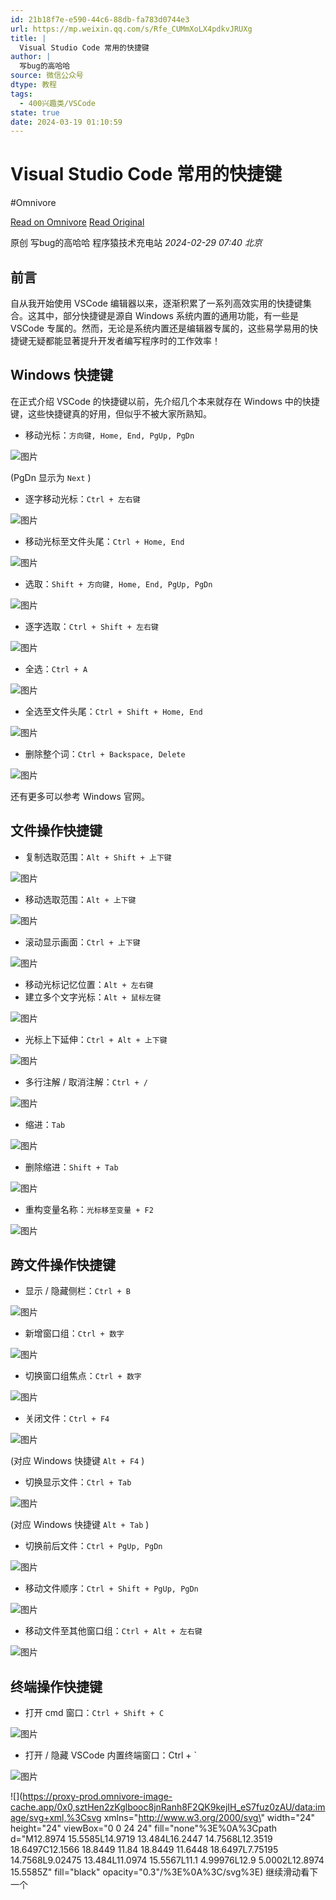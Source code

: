 ```yaml
---
id: 21b18f7e-e590-44c6-88db-fa783d0744e3
url: https://mp.weixin.qq.com/s/Rfe_CUMmXoLX4pdkvJRUXg
title: |
  Visual Studio Code 常用的快捷键
author: |
  写bug的高哈哈
source: 微信公众号
dtype: 教程
tags:
  - 400兴趣类/VSCode
state: true
date: 2024-03-19 01:10:59
---
```



# Visual Studio Code 常用的快捷键
#Omnivore

[Read on Omnivore](https://omnivore.app/me/https-mp-weixin-qq-com-s-rfe-cu-mm-xo-lx-4-pdkv-jru-xg-18e528b6ee0)
[Read Original](https://mp.weixin.qq.com/s/Rfe_CUMmXoLX4pdkvJRUXg)

原创  写bug的高哈哈  程序猿技术充电站 _2024-02-29 07:40_ _北京_ 

## 前言 

自从我开始使用 VSCode 编辑器以来，逐渐积累了一系列高效实用的快捷键集合。这其中，部分快捷键是源自 Windows 系统内置的通用功能，有一些是 VSCode 专属的。然而，无论是系统内置还是编辑器专属的，这些易学易用的快捷键无疑都能显著提升开发者编写程序时的工作效率！

## Windows 快捷键 

在正式介绍 VSCode 的快捷键以前，先介绍几个本来就存在 Windows 中的快捷键，这些快捷键真的好用，但似乎不被大家所熟知。

* 移动光标：`方向键, Home, End, PgUp, PgDn`

![图片](https://proxy-prod.omnivore-image-cache.app/0x0,s6EGZlEmlv_8DrgYcSRdOQgZvUdWzne7SkuG3LkPXi7Y/https://mmbiz.qpic.cn/mmbiz_gif/1qP3U6aficdbjBbGbHXDM8Q0AbiapMeS7curR08JibCDFIQLaEcbybw0XvscUicKDGw6xuCXHvo1m2shWXBOdCCBgQ/640?wx_fmt=gif&from=appmsg)

(PgDn 显示为 `Next` )

* 逐字移动光标：`Ctrl + 左右键`

![图片](https://proxy-prod.omnivore-image-cache.app/0x0,sIeFkcwTaDRCQz2HDicBy6tWBcyKesnE0gQBCCsEgPM4/https://mmbiz.qpic.cn/mmbiz_gif/1qP3U6aficdbjBbGbHXDM8Q0AbiapMeS7cEOg6VaPJY1uwiay2dYoKyv4TS1mSz5hwlwbOJqeA6Kvib5uVDjf6vumg/640?wx_fmt=gif&from=appmsg)

* 移动光标至文件头尾：`Ctrl + Home, End`

![图片](https://proxy-prod.omnivore-image-cache.app/0x0,sncgPV5QnntR9Ymd3BheD5OjmN7cMGxybnOIo_hEMyhQ/https://mmbiz.qpic.cn/mmbiz_gif/1qP3U6aficdbjBbGbHXDM8Q0AbiapMeS7cKrwJGCqotXk5GuMYUgvvfibGHaE1VWMDEISEPXuiaDfHHZ51qKuufVWg/640?wx_fmt=gif&from=appmsg)

* 选取：`Shift + 方向键, Home, End, PgUp, PgDn`

![图片](https://proxy-prod.omnivore-image-cache.app/0x0,sOIr5qZS0V3jw-cYCBtCp3lkI4XgcWjFCnvcCFHCjFo0/https://mmbiz.qpic.cn/mmbiz_gif/1qP3U6aficdbjBbGbHXDM8Q0AbiapMeS7ceBMjMYSexX5rdMOWwlwgwtdDTwIukTyQ0AHFV4EXVusJg3deVQRrTw/640?wx_fmt=gif&from=appmsg)

* 逐字选取：`Ctrl + Shift + 左右键`

![图片](https://proxy-prod.omnivore-image-cache.app/0x0,sYFLgvEWtaxn_Hw0BzHZnJo8t_fBUZbaHxdqMEsIUGfs/https://mmbiz.qpic.cn/mmbiz_gif/1qP3U6aficdbjBbGbHXDM8Q0AbiapMeS7cwOoUGbu5AYZpXtKkrw12N4nZbiadpGwy2VPcicqOiaBsHFyI1mqvhpEnA/640?wx_fmt=gif&from=appmsg)

* 全选：`Ctrl + A`

![图片](https://proxy-prod.omnivore-image-cache.app/0x0,sA3VubUzWRCnEUgLwzm4_9lhNTf-4-0zpX_ni3myvogA/https://mmbiz.qpic.cn/mmbiz_gif/1qP3U6aficdbjBbGbHXDM8Q0AbiapMeS7cDHJJVT5aUgpZ8NjP1EIalzqACOicRRvicHQ5kF9icSUz4Hq8bPNFo0Gfw/640?wx_fmt=gif&from=appmsg)

* 全选至文件头尾：`Ctrl + Shift + Home, End`

![图片](https://proxy-prod.omnivore-image-cache.app/0x0,s9K9GGnkEtUIThppav08usrdLE4sXY12aY9ZrM_x6hs0/https://mmbiz.qpic.cn/mmbiz_gif/1qP3U6aficdbjBbGbHXDM8Q0AbiapMeS7c5P8EePWP3zRGEzfQPo97xOzSrcdgvNL2K4KTgqOaC3nZM6e13NCEnQ/640?wx_fmt=gif&from=appmsg)

* 删除整个词：`Ctrl + Backspace, Delete`

![图片](https://proxy-prod.omnivore-image-cache.app/0x0,sDyem-cXdCEzKreQIKKSpAdXQEgBAqyCCiylYn7PErgI/https://mmbiz.qpic.cn/mmbiz_gif/1qP3U6aficdbjBbGbHXDM8Q0AbiapMeS7c4KVCTwQoeiaDGiaMSBw3WwtAib5MvDibh9LGxiagULsu7svyGVWulgVM82A/640?wx_fmt=gif&from=appmsg)

还有更多可以参考 Windows 官网。

## 文件操作快捷键 

* 复制选取范围：`Alt + Shift + 上下键`

![图片](https://proxy-prod.omnivore-image-cache.app/0x0,sFrS23HqYgBZfLXxntmwcQw328BYkOevwqwsQikmb4oE/https://mmbiz.qpic.cn/mmbiz_gif/1qP3U6aficdbjBbGbHXDM8Q0AbiapMeS7cjYnbkFBZMNrWgAytebnpUsibq3iapibwcxd07go7z3Gltaj1AM80jibNpQ/640?wx_fmt=gif&from=appmsg)

* 移动选取范围：`Alt + 上下键`

![图片](https://proxy-prod.omnivore-image-cache.app/0x0,sPT_S_PiGo6RNtNrS2GUypnDeMvJMJFdGpB9EdNVNFek/https://mmbiz.qpic.cn/mmbiz_gif/1qP3U6aficdbjBbGbHXDM8Q0AbiapMeS7cUiak9bw0Qgd9yIQqR1qgJwcGZzAFshevns1JACS3Vez4riaEic16VxhhA/640?wx_fmt=gif&from=appmsg)

* 滚动显示画面：`Ctrl + 上下键`

![图片](https://proxy-prod.omnivore-image-cache.app/0x0,sKdP0sQ5U7krfqkJusdFPn-qWiAfzRhUQermMcOkmfnc/https://mmbiz.qpic.cn/mmbiz_gif/1qP3U6aficdbjBbGbHXDM8Q0AbiapMeS7cavN91qckLT9zAH5vpY4bsC7yXJpad6XtplOJzKhN3S0gYtVou9xibcQ/640?wx_fmt=gif&from=appmsg)

* 移动光标记忆位置：`Alt + 左右键`
* 建立多个文字光标：`Alt + 鼠标左键`

![图片](https://proxy-prod.omnivore-image-cache.app/0x0,szLdFOSbG3l5etbZqwYd1TjfsvMxfCyTNhocFHHZBDV8/https://mmbiz.qpic.cn/mmbiz_gif/1qP3U6aficdbjBbGbHXDM8Q0AbiapMeS7cvu8hiaKGUaDYEFk1NcnOaJBtcuL0icRXWbXOkslOljZXOYce2MeOpTOw/640?wx_fmt=gif&from=appmsg)

* 光标上下延伸：`Ctrl + Alt + 上下键`

![图片](https://proxy-prod.omnivore-image-cache.app/0x0,s_Yg3QFEGm0wEWKsemEh35VahFpp2WajocePjBLN_B00/https://mmbiz.qpic.cn/mmbiz_gif/1qP3U6aficdbjBbGbHXDM8Q0AbiapMeS7c2fxiaW8SPS0UevIZtQ7SDjRN5DzpfuWOHzg8AFeJtuF2za0JziaKzLwQ/640?wx_fmt=gif&from=appmsg)

* 多行注解 / 取消注解：`Ctrl + /`

![图片](https://proxy-prod.omnivore-image-cache.app/0x0,sNWdqYyCQhWA7gO42qh2S2X78HsA1k-tr18KUbYop0H8/https://mmbiz.qpic.cn/mmbiz_gif/1qP3U6aficdbjBbGbHXDM8Q0AbiapMeS7cuibWiaVv2WjKicAKyibUMh8vGGvsyeXWaVtt0JdNGBPXS3iaIqUdZW0cSMA/640?wx_fmt=gif&from=appmsg)

* 缩进：`Tab`

![图片](https://proxy-prod.omnivore-image-cache.app/0x0,sU_rS3Iby2AeXGknAGaNwEXIzN9nNL_0F7Duw0SX0XoE/https://mmbiz.qpic.cn/mmbiz_gif/1qP3U6aficdbjBbGbHXDM8Q0AbiapMeS7cVicKic2FFibbggIP7TZkfiblhic4vuVdl4cFMBLe2D8XLzw7656CQECSNZA/640?wx_fmt=gif&from=appmsg)

* 删除缩进：`Shift + Tab`

![图片](https://proxy-prod.omnivore-image-cache.app/0x0,s2laolF343CGICfY3f7lW6OnkrONJ7HINP3AXuc9W-8U/https://mmbiz.qpic.cn/mmbiz_gif/1qP3U6aficdbjBbGbHXDM8Q0AbiapMeS7cKVlR3zJdUQehqmdZFr21Xu4gsrMDgDuicgmLeTZuVYr7Y21jN7FFIlw/640?wx_fmt=gif&from=appmsg)

* 重构变量名称：`光标移至变量 + F2`

![图片](https://proxy-prod.omnivore-image-cache.app/0x0,s-3i-1zY5xO8_FREhsV0wMaPy98PIutx950CILCO2bKU/https://mmbiz.qpic.cn/mmbiz_gif/1qP3U6aficdbjBbGbHXDM8Q0AbiapMeS7c2N34EuNibqR2qzqgH98fL7yGE7JtZMLAzR6QvgJUiaj0GAzbNhaonZUQ/640?wx_fmt=gif&from=appmsg)

## 跨文件操作快捷键 

* 显示 / 隐藏侧栏：`Ctrl + B`

![图片](https://proxy-prod.omnivore-image-cache.app/0x0,sWUv9YCaSaGCZ1cVeMgqLjgAdlY0Ai4maUeLL-DB21gI/https://mmbiz.qpic.cn/mmbiz_gif/1qP3U6aficdbjBbGbHXDM8Q0AbiapMeS7cSfmVIZAJ13yfV1DFia9asemOerlsup1tuAMAPP2ozoJmicQEuNX3Xxow/640?wx_fmt=gif&from=appmsg)

* 新增窗口组：`Ctrl + 数字`

![图片](https://proxy-prod.omnivore-image-cache.app/0x0,saPaVTTqjnfk4QbClPbxiD1P2bDbpaq4VRhOZigO8HRs/https://mmbiz.qpic.cn/mmbiz_gif/1qP3U6aficdbjBbGbHXDM8Q0AbiapMeS7c7TJpeDnMLqwUxN8ENU1TpXKtibAkuIPMibWicibOwobv1s2AdbcAAYtysA/640?wx_fmt=gif&from=appmsg)

* 切换窗口组焦点：`Ctrl + 数字`

![图片](https://proxy-prod.omnivore-image-cache.app/0x0,sH8Deb1qo3GybLox2De1ume334pKEUtDpIN2q1NPudj8/https://mmbiz.qpic.cn/mmbiz_gif/1qP3U6aficdbjBbGbHXDM8Q0AbiapMeS7cuTtEBvaGLI9iaKqJTctkZeIkwjrUMroib7zrSPOXHDDibeqqlxBdxCoZQ/640?wx_fmt=gif&from=appmsg)

* 关闭文件：`Ctrl + F4`

![图片](https://proxy-prod.omnivore-image-cache.app/0x0,s8oU1Myoe101_buzVrucYOTEPKkpoN4sVbo2R0gqtPos/https://mmbiz.qpic.cn/mmbiz_gif/1qP3U6aficdbjBbGbHXDM8Q0AbiapMeS7cicggm4Em9IcB4wN6DALg0fNRuUggJmDEYhsaOQ8NyV2NhmxAEb8icGgQ/640?wx_fmt=gif&from=appmsg)

(对应 Windows 快捷键 `Alt + F4` )

* 切换显示文件：`Ctrl + Tab`

![图片](https://proxy-prod.omnivore-image-cache.app/0x0,sLioQe6W8XXxXY5E7hM1UXCmx7tNxanT1wloRNCrjhSI/https://mmbiz.qpic.cn/mmbiz_gif/1qP3U6aficdbjBbGbHXDM8Q0AbiapMeS7c9TsICrMArtseMndz8GvbCzKmusGSrL7fMyaRbrDWyWY2L1Sia8H85Tw/640?wx_fmt=gif&from=appmsg)

(对应 Windows 快捷键 `Alt + Tab` )

* 切换前后文件：`Ctrl + PgUp, PgDn`

![图片](https://proxy-prod.omnivore-image-cache.app/0x0,s4cyO3Ui76LEKFCO9lUa9g9OxXFd0uCqtckGzOHeNjis/https://mmbiz.qpic.cn/mmbiz_gif/1qP3U6aficdbjBbGbHXDM8Q0AbiapMeS7cRg7h8JtppfUZ46lVfY1R5IH1ichj4ibOlHGTA6hodfT4q6ibiaMmkG9gdw/640?wx_fmt=gif&from=appmsg)

* 移动文件顺序：`Ctrl + Shift + PgUp, PgDn`

![图片](https://proxy-prod.omnivore-image-cache.app/0x0,sucgDm8YohwUfMf8tPCSOhNUiEg-Dd09UZL4G5L-TXmc/https://mmbiz.qpic.cn/mmbiz_gif/1qP3U6aficdbjBbGbHXDM8Q0AbiapMeS7cjAUvYN1h5UkuicMOHJGWyxx3EPnGNmgwhicxp0nmkgQ6T8PjkQkx4EZA/640?wx_fmt=gif&from=appmsg)

* 移动文件至其他窗口组：`Ctrl + Alt + 左右键`

![图片](https://proxy-prod.omnivore-image-cache.app/0x0,sPDUVabiNYjgE9HHJ8BW8wxJLTF-82M6nqpTNY8mAaTs/https://mmbiz.qpic.cn/mmbiz_gif/1qP3U6aficdbjBbGbHXDM8Q0AbiapMeS7cj8m0nH00pzauTPNIMjXkE8SeG5m1rgI64KqicHVcgMYNGcPtpueLC5Q/640?wx_fmt=gif&from=appmsg)

## 终端操作快捷键 

* 打开 cmd 窗口：`Ctrl + Shift + C`

![图片](https://proxy-prod.omnivore-image-cache.app/0x0,s9KPze0aTdd5enQSaUWTGcnchTTYz0DTO6IT5_TB1604/https://mmbiz.qpic.cn/mmbiz_gif/1qP3U6aficdbjBbGbHXDM8Q0AbiapMeS7cMSria7tnjrR58eFBo8QUCsrz5S95QzBwoK8IYqMwR6Wcd6UhMPjIVaQ/640?wx_fmt=gif&from=appmsg)

* 打开 / 隐藏 VSCode 内置终端窗口：Ctrl + \`

![图片](https://proxy-prod.omnivore-image-cache.app/0x0,sbbvEkFbJQ6r1bePsd-WjUxLzkKyydWeupJvtJrgJaKw/https://mmbiz.qpic.cn/mmbiz_gif/1qP3U6aficdbjBbGbHXDM8Q0AbiapMeS7cBJcxmIDtPKEsYCgCiaSIHlJicALrr3SibzZZhic1cs2mguaPCgibSwwY5Kw/640?wx_fmt=gif&from=appmsg)

![](https://proxy-prod.omnivore-image-cache.app/0x0,sztHen2zKglbooc8jnRanh8F2QK9kejIH_eS7fuz0zAU/data:image/svg+xml,%3Csvg xmlns=\"http://www.w3.org/2000/svg\" width=\"24\" height=\"24\" viewBox=\"0 0 24 24\" fill=\"none\"%3E%0A%3Cpath d=\"M12.8974 15.5585L14.9719 13.484L16.2447 14.7568L12.3519 18.6497C12.1566 18.8449 11.84 18.8449 11.6448 18.6497L7.75195 14.7568L9.02475 13.484L11.0974 15.5567L11.1 4.99976L12.9 5.0002L12.8974 15.5585Z\" fill=\"black\" opacity=\"0.3\"/%3E%0A%3C/svg%3E) 继续滑动看下一个 



